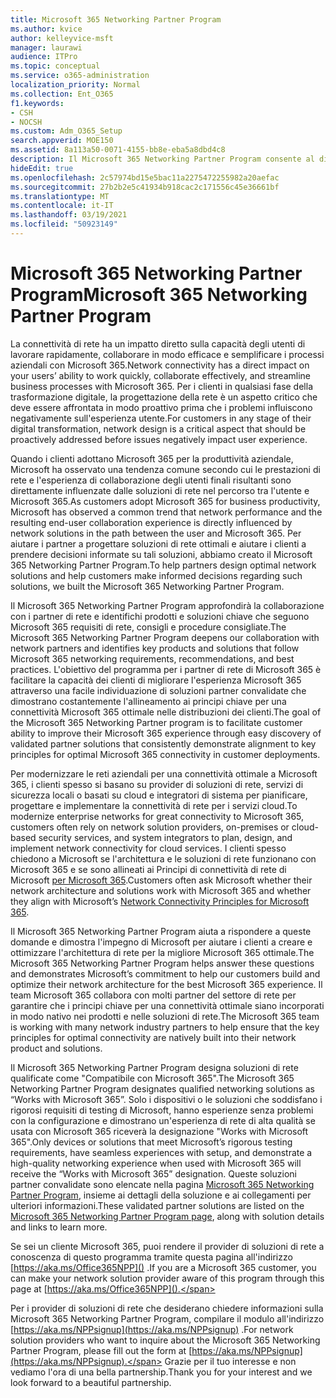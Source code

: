```yaml
---
title: Microsoft 365 Networking Partner Program
ms.author: kvice
author: kelleyvice-msft
manager: laurawi
audience: ITPro
ms.topic: conceptual
ms.service: o365-administration
localization_priority: Normal
ms.collection: Ent_O365
f1.keywords:
- CSH
- NOCSH
ms.custom: Adm_O365_Setup
search.appverid: MOE150
ms.assetid: 8a113a50-0071-4155-bb8e-eba5a8dbd4c8
description: Il Microsoft 365 Networking Partner Program consente al dispositivo di diventare certificato come funzionante con Microsoft 365.
hideEdit: true
ms.openlocfilehash: 2c57974bd15e5bac11a2275472255982a20aefac
ms.sourcegitcommit: 27b2b2e5c41934b918cac2c171556c45e36661bf
ms.translationtype: MT
ms.contentlocale: it-IT
ms.lasthandoff: 03/19/2021
ms.locfileid: "50923149"
---
```

# <a name="microsoft-365-networking-partner-program"></a><span data-ttu-id="02e50-103">Microsoft 365 Networking Partner Program</span><span class="sxs-lookup"><span data-stu-id="02e50-103">Microsoft 365 Networking Partner Program</span></span>

<span data-ttu-id="02e50-104">La connettività di rete ha un impatto diretto sulla capacità degli utenti di lavorare rapidamente, collaborare in modo efficace e semplificare i processi aziendali con Microsoft 365.</span><span class="sxs-lookup"><span data-stu-id="02e50-104">Network connectivity has a direct impact on your users’ ability to work quickly, collaborate effectively, and streamline business processes with Microsoft 365.</span></span> <span data-ttu-id="02e50-105">Per i clienti in qualsiasi fase della trasformazione digitale, la progettazione della rete è un aspetto critico che deve essere affrontata in modo proattivo prima che i problemi influiscono negativamente sull'esperienza utente.</span><span class="sxs-lookup"><span data-stu-id="02e50-105">For customers in any stage of their digital transformation, network design is a critical aspect that should be proactively addressed before issues negatively impact user experience.</span></span>

<span data-ttu-id="02e50-106">Quando i clienti adottano Microsoft 365 per la produttività aziendale, Microsoft ha osservato una tendenza comune secondo cui le prestazioni di rete e l'esperienza di collaborazione degli utenti finali risultanti sono direttamente influenzate dalle soluzioni di rete nel percorso tra l'utente e Microsoft 365.</span><span class="sxs-lookup"><span data-stu-id="02e50-106">As customers adopt Microsoft 365 for business productivity, Microsoft has observed a common trend that network performance and the resulting end-user collaboration experience is directly influenced by network solutions in the path between the user and Microsoft 365.</span></span> <span data-ttu-id="02e50-107">Per aiutare i partner a progettare soluzioni di rete ottimali e aiutare i clienti a prendere decisioni informate su tali soluzioni, abbiamo creato il Microsoft 365 Networking Partner Program.</span><span class="sxs-lookup"><span data-stu-id="02e50-107">To help partners design optimal network solutions and help customers make informed decisions regarding such solutions, we built the Microsoft 365 Networking Partner Program.</span></span>

<span data-ttu-id="02e50-108">Il Microsoft 365 Networking Partner Program approfondirà la collaborazione con i partner di rete e identifichi prodotti e soluzioni chiave che seguono Microsoft 365 requisiti di rete, consigli e procedure consigliate.</span><span class="sxs-lookup"><span data-stu-id="02e50-108">The Microsoft 365 Networking Partner Program deepens our collaboration with network partners and identifies key products and solutions that follow Microsoft 365 networking requirements, recommendations, and best practices.</span></span> <span data-ttu-id="02e50-109">L'obiettivo del programma per i partner di rete di Microsoft 365 è facilitare la capacità dei clienti di migliorare l'esperienza Microsoft 365 attraverso una facile individuazione di soluzioni partner convalidate che dimostrano costantemente l'allineamento ai principi chiave per una connettività Microsoft 365 ottimale nelle distribuzioni dei clienti.</span><span class="sxs-lookup"><span data-stu-id="02e50-109">The goal of the Microsoft 365 Networking Partner program is to facilitate customer ability to improve their Microsoft 365 experience through easy discovery of validated partner solutions that consistently demonstrate alignment to key principles for optimal Microsoft 365 connectivity in customer deployments.</span></span>

<span data-ttu-id="02e50-110">Per modernizzare le reti aziendali per una connettività ottimale a Microsoft 365, i clienti spesso si basano su provider di soluzioni di rete, servizi di sicurezza locali o basati su cloud e integratori di sistema per pianificare, progettare e implementare la connettività di rete per i servizi cloud.</span><span class="sxs-lookup"><span data-stu-id="02e50-110">To modernize enterprise networks for great connectivity to Microsoft 365, customers often rely on network solution providers, on-premises or cloud-based security services, and system integrators to plan, design, and implement network connectivity for cloud services.</span></span> <span data-ttu-id="02e50-111">I clienti spesso chiedono a Microsoft se l'architettura e le soluzioni di rete funzionano con Microsoft 365 e se sono allineati ai Principi di connettività di rete di Microsoft [per Microsoft 365](./microsoft-365-network-connectivity-principles.md).</span><span class="sxs-lookup"><span data-stu-id="02e50-111">Customers often ask Microsoft whether their network architecture and solutions work with Microsoft 365 and whether they align with Microsoft’s [Network Connectivity Principles for Microsoft 365](./microsoft-365-network-connectivity-principles.md).</span></span>

<span data-ttu-id="02e50-112">Il Microsoft 365 Networking Partner Program aiuta a rispondere a queste domande e dimostra l'impegno di Microsoft per aiutare i clienti a creare e ottimizzare l'architettura di rete per la migliore Microsoft 365 ottimale.</span><span class="sxs-lookup"><span data-stu-id="02e50-112">The Microsoft 365 Networking Partner Program helps answer these questions and demonstrates Microsoft’s commitment to help our customers build and optimize their network architecture for the best Microsoft 365 experience.</span></span> <span data-ttu-id="02e50-113">Il team Microsoft 365 collabora con molti partner del settore di rete per garantire che i principi chiave per una connettività ottimale siano incorporati in modo nativo nei prodotti e nelle soluzioni di rete.</span><span class="sxs-lookup"><span data-stu-id="02e50-113">The Microsoft 365 team is working with many network industry partners to help ensure that the key principles for optimal connectivity are natively built into their network product and solutions.</span></span>

<span data-ttu-id="02e50-114">Il Microsoft 365 Networking Partner Program designa soluzioni di rete qualificate come "Compatibile con Microsoft 365".</span><span class="sxs-lookup"><span data-stu-id="02e50-114">The Microsoft 365 Networking Partner Program designates qualified networking solutions as “Works with Microsoft 365”.</span></span> <span data-ttu-id="02e50-115">Solo i dispositivi o le soluzioni che soddisfano i rigorosi requisiti di testing di Microsoft, hanno esperienze senza problemi con la configurazione e dimostrano un'esperienza di rete di alta qualità se usata con Microsoft 365 riceverà la designazione "Works with Microsoft 365".</span><span class="sxs-lookup"><span data-stu-id="02e50-115">Only devices or solutions that meet Microsoft’s rigorous testing requirements, have seamless experiences with setup, and demonstrate a high-quality networking experience when used with Microsoft 365 will receive the “Works with Microsoft 365” designation.</span></span> <span data-ttu-id="02e50-116">Queste soluzioni partner convalidate sono elencate nella pagina [Microsoft 365 Networking Partner Program](https://www.microsoft.com/microsoft-365/partners/O365networkingpartners), insieme ai dettagli della soluzione e ai collegamenti per ulteriori informazioni.</span><span class="sxs-lookup"><span data-stu-id="02e50-116">These validated partner solutions are listed on the [Microsoft 365 Networking Partner Program page](https://www.microsoft.com/microsoft-365/partners/O365networkingpartners), along with solution details and links to learn more.</span></span>

<span data-ttu-id="02e50-117">Se sei un cliente Microsoft 365, puoi rendere il provider di soluzioni di rete a conoscenza di questo programma tramite questa pagina all'indirizzo [https://aka.ms/Office365NPP]() .</span><span class="sxs-lookup"><span data-stu-id="02e50-117">If you are a Microsoft 365 customer, you can make your network solution provider aware of this program through this page at [https://aka.ms/Office365NPP]().</span></span>

<span data-ttu-id="02e50-118">Per i provider di soluzioni di rete che desiderano chiedere informazioni sulla Microsoft 365 Networking Partner Program, compilare il modulo all'indirizzo [https://aka.ms/NPPsignup](https://aka.ms/NPPsignup) .</span><span class="sxs-lookup"><span data-stu-id="02e50-118">For network solution providers who want to inquire about the Microsoft 365 Networking Partner Program, please fill out the form at [https://aka.ms/NPPsignup](https://aka.ms/NPPsignup).</span></span> <span data-ttu-id="02e50-119">Grazie per il tuo interesse e non vediamo l'ora di una bella partnership.</span><span class="sxs-lookup"><span data-stu-id="02e50-119">Thank you for your interest and we look forward to a beautiful partnership.</span></span>